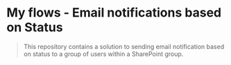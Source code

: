 # My flows - Email notifications based on Status
> This repository contains a solution to sending email notification based on status to a group of users within a SharePoint group.